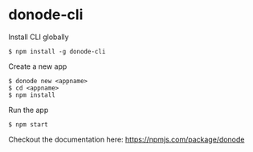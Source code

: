 # donode-cli

Install CLI globally

```
$ npm install -g donode-cli
```

Create a new app

```
$ donode new <appname>
$ cd <appname>
$ npm install
```

Run the app

```
$ npm start
```

Checkout the documentation here: https://npmjs.com/package/donode
